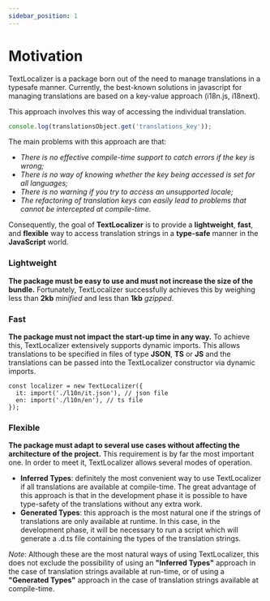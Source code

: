```yaml
---
sidebar_position: 1
---
```


# Motivation

TextLocalizer is a package born out of the need to manage translations in a typesafe manner.
Currently, the best-known solutions in javascript for managing translations are based on a key-value approach (i18n.js, i18next).

This approach involves this way of accessing the individual translation.

```ts
console.log(translationsObject.get('translations_key'));
```

The main problems with this approach are that:

- _There is no effective compile-time support to catch errors if the key is wrong;_
- _There is no way of knowing whether the key being accessed is set for all languages;_
- _There is no warning if you try to access an unsupported locale;_
- _The refactoring of translation keys can easily lead to problems that cannot be intercepted at compile-time._

Consequently, the goal of **TextLocalizer** is to provide a **lightweight**, **fast**, and **flexible** way to access translation strings in a **type-safe** manner in the **JavaScript** world.

### Lightweight

**The package must be easy to use and must not increase the size of the bundle.**
Fortunately, TextLocalizer successfully achieves this by weighing less than **2kb** _minified_ and less than **1kb** _gzipped_.

### Fast

**The package must not impact the start-up time in any way.**
To achieve this, TextLocalizer extensively supports dynamic imports. This allows translations to be specified in files of type **JSON**, **TS** or **JS** and the translations can be passed into the TextLocalizer constructor via dynamic imports.

```tsx
const localizer = new TextLocalizer({
  it: import('./l10n/it.json'), // json file
  en: import('./l10n/en'), // ts file
});
```

### Flexible

**The package must adapt to several use cases without affecting the architecture of the project.**
This requirement is by far the most important one. In order to meet it, TextLocalizer allows several modes of operation.

- **Inferred Types**: definitely the most convenient way to use TextLocalizer if all translations are available at compile-time. The great advantage of this approach is that in the development phase it is possible to have type-safety of the translations without any extra work.
- **Generated Types**: this approach is the most natural one if the strings of translations are only available at runtime. In this case, in the development phase, it will be necessary to run a script which will generate a .d.ts file containing the types of the translation strings.

_Note_: Although these are the most natural ways of using TextLocalizer, this does not exclude the possibility of using an **"Inferred Types"** approach in the case of translation strings available at run-time, or of using a **"Generated Types"** approach in the case of translation strings available at compile-time.
